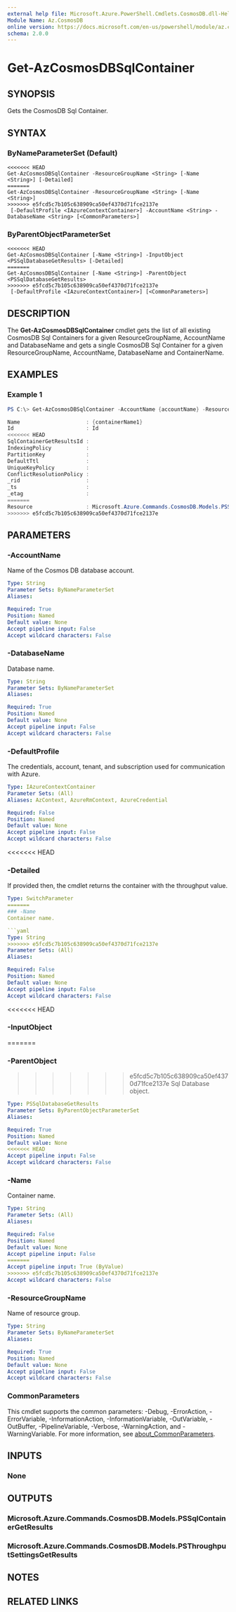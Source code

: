```yaml
---
external help file: Microsoft.Azure.PowerShell.Cmdlets.CosmosDB.dll-Help.xml
Module Name: Az.CosmosDB
online version: https://docs.microsoft.com/en-us/powershell/module/az.cosmosdb/get-azcosmosdbsqlcontainer
schema: 2.0.0
---
```


# Get-AzCosmosDBSqlContainer

## SYNOPSIS
Gets the CosmosDB Sql Container.

## SYNTAX

### ByNameParameterSet (Default)
```
<<<<<<< HEAD
Get-AzCosmosDBSqlContainer -ResourceGroupName <String> [-Name <String>] [-Detailed]
=======
Get-AzCosmosDBSqlContainer -ResourceGroupName <String> [-Name <String>]
>>>>>>> e5fcd5c7b105c638909ca50ef4370d71fce2137e
 [-DefaultProfile <IAzureContextContainer>] -AccountName <String> -DatabaseName <String> [<CommonParameters>]
```

### ByParentObjectParameterSet
```
<<<<<<< HEAD
Get-AzCosmosDBSqlContainer [-Name <String>] -InputObject <PSSqlDatabaseGetResults> [-Detailed]
=======
Get-AzCosmosDBSqlContainer [-Name <String>] -ParentObject <PSSqlDatabaseGetResults>
>>>>>>> e5fcd5c7b105c638909ca50ef4370d71fce2137e
 [-DefaultProfile <IAzureContextContainer>] [<CommonParameters>]
```

## DESCRIPTION
The **Get-AzCosmosDBSqlContainer** cmdlet gets the list of all existing CosmosDB Sql Containers for a given ResourceGroupName, AccountName and DatabaseName and gets a single CosmosDB Sql Container for a given ResourceGroupName, AccountName, DatabaseName and ContainerName.

## EXAMPLES

### Example 1
```powershell
PS C:\> Get-AzCosmosDBSqlContainer -AccountName {accountName} -ResourceGroupName {resourceGroupName} -DatabaseName {databaseName}

Name                     : {containerName1}
Id                       : Id
<<<<<<< HEAD
SqlContainerGetResultsId :
IndexingPolicy           :
PartitionKey             :
DefaultTtl               :
UniqueKeyPolicy          :
ConflictResolutionPolicy :
_rid                     :
_ts                      :
_etag                    :
=======
Resource                 : Microsoft.Azure.Commands.CosmosDB.Models.PSSqlContainerGetPropertiesResource
>>>>>>> e5fcd5c7b105c638909ca50ef4370d71fce2137e
```

## PARAMETERS

### -AccountName
Name of the Cosmos DB database account.

```yaml
Type: String
Parameter Sets: ByNameParameterSet
Aliases:

Required: True
Position: Named
Default value: None
Accept pipeline input: False
Accept wildcard characters: False
```

### -DatabaseName
Database name.

```yaml
Type: String
Parameter Sets: ByNameParameterSet
Aliases:

Required: True
Position: Named
Default value: None
Accept pipeline input: False
Accept wildcard characters: False
```

### -DefaultProfile
The credentials, account, tenant, and subscription used for communication with Azure.

```yaml
Type: IAzureContextContainer
Parameter Sets: (All)
Aliases: AzContext, AzureRmContext, AzureCredential

Required: False
Position: Named
Default value: None
Accept pipeline input: False
Accept wildcard characters: False
```

<<<<<<< HEAD
### -Detailed
If provided then, the cmdlet returns the container with the throughput value.

```yaml
Type: SwitchParameter
=======
### -Name
Container name.

```yaml
Type: String
>>>>>>> e5fcd5c7b105c638909ca50ef4370d71fce2137e
Parameter Sets: (All)
Aliases:

Required: False
Position: Named
Default value: None
Accept pipeline input: False
Accept wildcard characters: False
```

<<<<<<< HEAD
### -InputObject
=======
### -ParentObject
>>>>>>> e5fcd5c7b105c638909ca50ef4370d71fce2137e
Sql Database object.

```yaml
Type: PSSqlDatabaseGetResults
Parameter Sets: ByParentObjectParameterSet
Aliases:

Required: True
Position: Named
Default value: None
<<<<<<< HEAD
Accept pipeline input: False
Accept wildcard characters: False
```

### -Name
Container name.

```yaml
Type: String
Parameter Sets: (All)
Aliases:

Required: False
Position: Named
Default value: None
Accept pipeline input: False
=======
Accept pipeline input: True (ByValue)
>>>>>>> e5fcd5c7b105c638909ca50ef4370d71fce2137e
Accept wildcard characters: False
```

### -ResourceGroupName
Name of resource group.

```yaml
Type: String
Parameter Sets: ByNameParameterSet
Aliases:

Required: True
Position: Named
Default value: None
Accept pipeline input: False
Accept wildcard characters: False
```

### CommonParameters
This cmdlet supports the common parameters: -Debug, -ErrorAction, -ErrorVariable, -InformationAction, -InformationVariable, -OutVariable, -OutBuffer, -PipelineVariable, -Verbose, -WarningAction, and -WarningVariable. For more information, see [about_CommonParameters](http://go.microsoft.com/fwlink/?LinkID=113216).

## INPUTS

### None

## OUTPUTS

### Microsoft.Azure.Commands.CosmosDB.Models.PSSqlContainerGetResults

### Microsoft.Azure.Commands.CosmosDB.Models.PSThroughputSettingsGetResults

## NOTES

## RELATED LINKS

